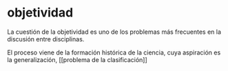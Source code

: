 # objetividad
La cuestión de la objetividad es uno de los problemas más frecuentes en la discusión entre disciplinas.

El proceso viene de la formación histórica de la ciencia, cuya aspiración es la generalización, [[problema de la clasificación]]
